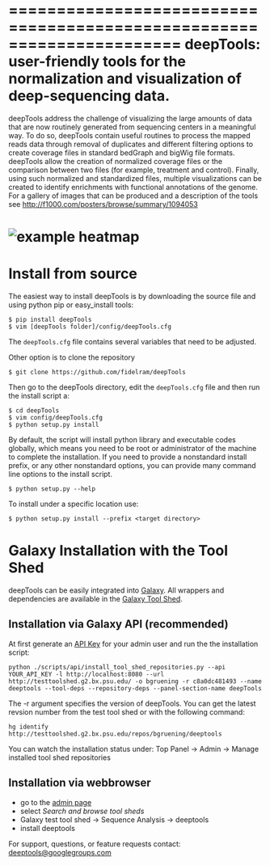 ======================================================================
deepTools: user-friendly tools for the normalization and visualization of deep-sequencing data.
======================================================================

deepTools address the challenge of visualizing the large amounts of data 
that are now routinely generated from sequencing centers in a meaningful
way. To do so, deepTools contain useful routines to process the mapped
reads data through removal of duplicates and different filtering options
to create coverage files in standard bedGraph and bigWig file formats.
deepTools allow the creation of normalized coverage files or the
comparison between two files (for example, treatment and control).
Finally, using such normalized and standardized files, multiple
visualizations can be created to identify enrichments with
functional annotations of the genome. For a gallery of images that
can be produced and a description of the tools see
http://f1000.com/posters/browse/summary/1094053

![example heatmap](https://raw.github.com/fidelram/deepTools/master/examples/heatmaps.png)
===================
Install from source
===================

The easiest way to install deepTools is by downloading the
source file and using python pip or easy_install tools:

	$ pip install deepTools
	$ vim [deepTools folder]/config/deepTools.cfg

The `deepTools.cfg` file contains several variables that
need to be adjusted.
 
Other option is to clone the repository
	
	$ git clone https://github.com/fidelram/deepTools

Then go to the deepTools directory, edit the `deepTools.cfg` 
file and then run the install script a:

	$ cd deepTools
	$ vim config/deepTools.cfg
	$ python setup.py install
	

By default, the script will install python library and executable
codes globally, which means you need to be root or administrator of
the machine to complete the installation. If you need to
provide a nonstandard install prefix, or any other nonstandard
options, you can provide many command line options to the install
script.

	$ python setup.py --help

To install under a specific location use:

	$ python setup.py install --prefix <target directory>


Galaxy Installation with the Tool Shed
======================================

deepTools can be easily integrated into [Galaxy](http://galaxyproject.org). All wrappers and dependencies are 
available in the [Galaxy Tool Shed](http://testtoolshed.g2.bx.psu.edu/view/bgruening/deeptools).


Installation via Galaxy API (recommended)
-----------------------------------------
   
At first generate an [API Key](http://wiki.galaxyproject.org/Admin/API#Generate_the_Admin_Account_API_Key) for your admin 
user and run the the installation script:

	python ./scripts/api/install_tool_shed_repositories.py --api YOUR_API_KEY -l http://localhost:8080 --url http://testtoolshed.g2.bx.psu.edu/ -o bgruening -r c8a0dc481493 --name deeptools --tool-deps --repository-deps --panel-section-name deepTools

The -r argument specifies the version of deepTools. You can get the latest revsion number from the test tool shed or with the following command:

	hg identify http://testtoolshed.g2.bx.psu.edu/repos/bgruening/deeptools

You can watch the installation status under: Top Panel → Admin → Manage installed tool shed repositories

Installation via webbrowser
---------------------------

- go to the [admin page](http://localhost:8080/admin)
- select *Search and browse tool sheds*
- Galaxy test tool shed → Sequence Analysis → deeptools
- install deeptools


For support, questions, or feature requests contact: deeptools@googlegroups.com 

